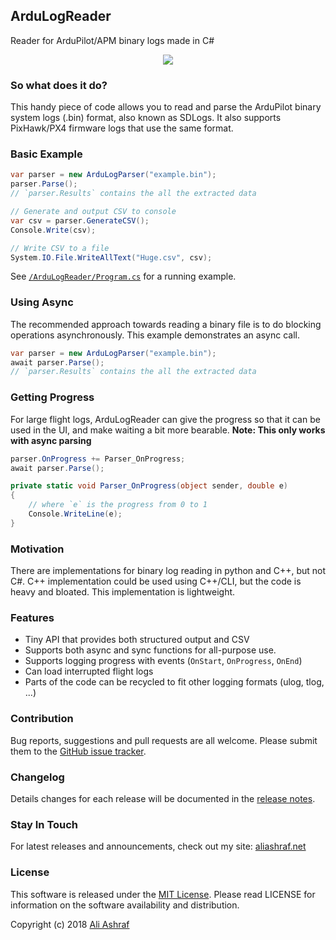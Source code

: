 ## ArduLogReader

Reader for ArduPilot/APM binary logs made in C#

<p align="center">
  <img src="blob/master/promo.png">
</p>

### So what does it do?

This handy piece of code allows you to read and parse the ArduPilot binary system logs (.bin) format, also known as SDLogs. It also supports PixHawk/PX4 firmware logs that use the same format.

### Basic Example

```C#
var parser = new ArduLogParser("example.bin");
parser.Parse();
// `parser.Results` contains the all the extracted data

// Generate and output CSV to console
var csv = parser.GenerateCSV();
Console.Write(csv);

// Write CSV to a file
System.IO.File.WriteAllText("Huge.csv", csv);
```

See [`/ArduLogReader/Program.cs`](https://github.com/AliFlux/ArduLogReader/blob/master/ArduLogReader/Program.cs) for a running example.


### Using Async

The recommended approach towards reading a binary file is to do blocking operations asynchronously. This example demonstrates an async call.

```C#
var parser = new ArduLogParser("example.bin");
await parser.Parse();
// `parser.Results` contains the all the extracted data
```

### Getting Progress

For large flight logs, ArduLogReader can give the progress so that it can be used in the UI, and make waiting a bit more bearable. **Note: This only works with async parsing**

```C#
parser.OnProgress += Parser_OnProgress;
await parser.Parse();

private static void Parser_OnProgress(object sender, double e)
{
	// where `e` is the progress from 0 to 1
	Console.WriteLine(e);
}
```

### Motivation

There are implementations for binary log reading in python and C++, but not C#. C++ implementation could be used using C++/CLI, but the code is heavy and bloated. This implementation is lightweight.

### Features

- Tiny API that provides both structured output and CSV
- Supports both async and sync functions for all-purpose use.
- Supports logging progress with events (`OnStart`, `OnProgress`, `OnEnd`)
- Can load interrupted flight logs
- Parts of the code can be recycled to fit other logging formats (ulog, tlog, ...)

### Contribution

Bug reports, suggestions and pull requests are all welcome. Please submit them to the [GitHub issue tracker](https://github.com/AliFlux/ArduLogReader/issues).

### Changelog

Details changes for each release will be documented in the [release notes](https://github.com/AliFlux/ArduLogReader/releases).

### Stay In Touch

For latest releases and announcements, check out my site: [aliashraf.net](http://aliashraf.net)

### License

This software is released under the [MIT License](LICENSE). Please read LICENSE for information on the
software availability and distribution.

Copyright (c) 2018 [Ali Ashraf](http://aliashraf.net)